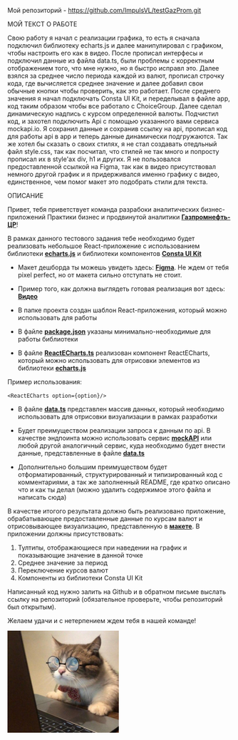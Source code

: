                                                                                 
Мой репозиторий - https://github.com/ImpulsVL/testGazProm.git

МОЙ ТЕКСТ О РАБОТЕ

Свою работу я начал с реализации графика, то есть я сначала подключил библиотеку echarts.js и далее манипулировал с графиком, чтобы настроить его как в видео. После прописал интерфесы и подключил данные из файла data.ts, были проблемы с корректным отображением того, что мне нужно, но я быстро исправл это. Далее взялся за среднее число периода каждой из валют, прописал строчку кода, где вычисляется среднее значение и далее добавил свои обычные кнопки чтобы проверить, как это работает. После среднего значения я начал подключать Consta UI Kit, и переделывал в файле app, код таким образом чтобы все работало с ChoiceGroup. Далее сделал динамическую надпись с курсом определенной валюты. Подчистил код, и захотел подключить Api с помощью указанного вами сервиса mockapi.io. Я сохранил данные и сохранив ссылку на api, прописал код для работы api в app и теперь данные динамически подгружаются.
Так же хотел бы сказать о своих стилях, я не стал создавать отедльный файл style.css, так как посчитал, что стилей не так много и попросту прописал их в stylе'ах div, h1 и других.
Я не пользовался предоставленной ссылкой на Figma, так как в видео присутствовал немного другой график и я придерживался именно графику с видео, единственное, чем помог макет это подобрать стили для текста.

ОПИСАНИЕ

Привет, тебя приветствует команда разрабоки аналитических бизнес-приложений Практики бизнес и продвинутой аналитики [**Газпромнефть-ЦР**](https://ds.gazprom-neft.ru/)!

В рамках данного тестового задания тебе необходимо будет реализовать небольшое React-приложение с использованием библиотеки [**echarts.js**](https://echarts.apache.org/en/index.html) и библиотеки компонентов [**Consta UI Kit**](https://consta.design/libs/uikit)

- Макет дешборда ты можешь увидеть здесь: [**Figma**](https://www.figma.com/file/CppcOcor3NP1BfrppRgd4a/Test?node-id=0%3A1&mode=dev). Не ждем от тебя pixel perfect, но от макета сильно отступать не стоит.

- Пример того, как должна выглядеть готовая реализация вот здесь: [**Видео**](./assets/video.mp4)

- В папке проекта создан шаблон React-приложения, который можно использовать для работы

- В файле [**package.json**](./package.json) указаны минимально-необходимые для работы библиотеки

- В файле [**ReactECharts.ts**](./src/Echarts/ReactECharts.tsx) реализован компонент ReactECharts, который можно использовать для отрисовки элементов из библиотеки [**echarts.js**](https://echarts.apache.org/en/index.html)

Пример использования:

```
<ReactECharts option={option}/>
```

- В файле [**data.ts**](./src/data/data.ts) представлен массив данных, который необходимо использовать для отрисовки визуализации в рамках разработки

- Будет преимуществом реализации запроса к данным по api. В качестве эндпоинта можно использовать сервис [**mockAPI**](https://mockapi.io/) или любой другой аналогичный сервис, куда необходимо будет внести данные, представленные в файле [**data.ts**](./src/data/data.ts)

- Дополнительно большим преимуществом будет отформатированный, структурированный и типизированный код с комментариями, а так же заполненный README, где кратко описано что и как ты делал (можно удалить содержимое этого файла и написать сюда)

В качестве итогого результата должно быть реализовано приложение, обрабатывающее предоставленные данные по курсам валют и отрисовывающее визуализацию, представленную в [**макете**](https://www.figma.com/file/CppcOcor3NP1BfrppRgd4a/Test?node-id=0%3A1&mode=dev0). В приложении должны присутствовать:

1. Тултипы, отображающиеся при наведении на график и показывающие значение в данной точке
2. Среднее значение за период
3. Переключение курсов валют
4. Компоненты из библиотеки Consta UI Kit

Написанный код нужно залить на Github и в обратном письме выслать ссылку на репозиторий (обязательное проверьте, чтобы репозиторий был открытым).

Желаем удачи и с нетерпением ждем тебя в нашей команде!

<p align="left">
 <img width="250" src="./assets/coter.jpg" alt="jpg"/>
</p>